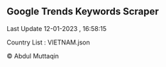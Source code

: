 

## Google Trends Keywords Scraper 
 
Last Update 12-01-2023 , 16:58:15

Country List :
VIETNAM.json



© Abdul Muttaqin 
